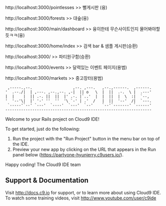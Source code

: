 http://localhost:3000/pointlesses  >> 뻘게시판 (융)

http://localhost:3000/forests  >> 대숲(융)

http://localhost:3000/main/dashboard >> 융이한테 무슨사이트인지 물어봐야할듯ㅋㅋ(융)

http://localhost:3000/home/index >> 검색 bar & 샘플 게시판(승환)

http://localhost:3000/ >> 파티원구함(승환)

http://localhost:3000/events >> 달력있는 이벤트 페이지(용범)

http://localhost:3000/markets >> 중고장터(용범)

     ,-----.,--.                  ,--. ,---.   ,--.,------.  ,------.
    '  .--./|  | ,---. ,--.,--. ,-|  || o   \  |  ||  .-.  \ |  .---'
    |  |    |  || .-. ||  ||  |' .-. |`..'  |  |  ||  |  \  :|  `--,
    '  '--'\|  |' '-' ''  ''  '\ `-' | .'  /   |  ||  '--'  /|  `---.
     `-----'`--' `---'  `----'  `---'  `--'    `--'`-------' `------'
    -----------------------------------------------------------------


Welcome to your Rails project on Cloud9 IDE!

To get started, just do the following:

1. Run the project with the "Run Project" button in the menu bar on top of the IDE.
2. Preview your new app by clicking on the URL that appears in the Run panel below (https://partyone-hyunjerry.c9users.io/).

Happy coding!
The Cloud9 IDE team


## Support & Documentation

Visit http://docs.c9.io for support, or to learn more about using Cloud9 IDE.
To watch some training videos, visit http://www.youtube.com/user/c9ide
